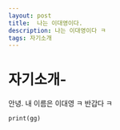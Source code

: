 ```yaml
---
layout: post
title:  나는 이대영이다.
description: 나는 이대영이다 ㅋ
tags: 자기소개
---
```


# 자기소개-

안녕. 내 이름은 이대영 ㅋ 반갑다 ㅋ
```
print(gg)
```
